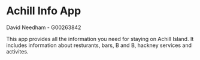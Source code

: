 # Achill Info App

David Needham - G00263842

This app provides all the information you need for staying on Achill Island.
It includes information about resturants, bars, B and B, hackney services and activites.
